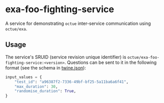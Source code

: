 # exa-foo-fighting-service

A service for demonstrating `octue` inter-service communication using `octue/exa`.

## Usage

The service's SRUID (service revision unique identifier) is `octue/exa-foo-fighting-service:<version>`. Questions
can be sent to it in the following format (see the schema in [twine.json](./twine.json)):

```python
input_values = {
    "test_id": "a96387f2-7336-49bf-bf25-5a11ba6a6f41",
    "max_duration": 30,
    "randomise_duration": True,
}
```
